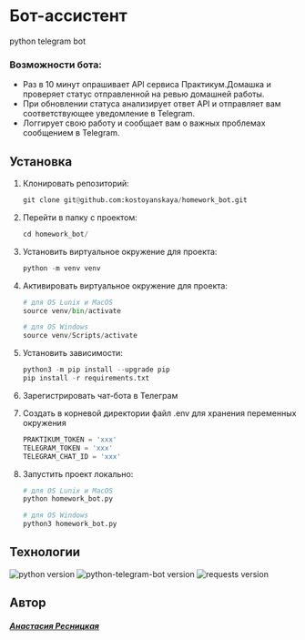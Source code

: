 # Бот-ассистент
python telegram bot
### Возможности бота:
- Раз в 10 минут опрашивает API сервиса Практикум.Домашка и проверяет статус отправленной на ревью домашней работы.
- При обновлении статуса анализирует ответ API и отправляет вам соответствующее уведомление в Telegram.
- Логгирует свою работу и сообщает вам о важных проблемах сообщением в Telegram.
  
## Установка

1. Клонировать репозиторий:

    ```python
    git clone git@github.com:kostoyanskaya/homework_bot.git
    ```

2. Перейти в папку с проектом:

    ```python
    cd homework_bot/
    ```

3. Установить виртуальное окружение для проекта:

    ```python
    python -m venv venv
    ```

4. Активировать виртуальное окружение для проекта:

    ```python
    # для OS Lunix и MacOS
    source venv/bin/activate

    # для OS Windows
    source venv/Scripts/activate
    ```

5. Установить зависимости:

    ```python
    python3 -m pip install --upgrade pip
    pip install -r requirements.txt
    ```

7. Зарегистрировать чат-бота в Телеграм

8. Создать в корневой директории файл .env для хранения переменных окружения

    ```python
    PRAKTIKUM_TOKEN = 'xxx'
    TELEGRAM_TOKEN = 'xxx'
    TELEGRAM_CHAT_ID = 'xxx'
    ```

8. Запустить проект локально:

    ```python
    # для OS Lunix и MacOS
    python homework_bot.py

    # для OS Windows
    python3 homework_bot.py
    ```
## Технологии
![python version](https://img.shields.io/badge/Python-3.9-yellowgreen?logo=python)
![python-telegram-bot version](https://img.shields.io/badge/telegram_bot-13.7-yellowgreen?logo=telegram)
![requests version](https://img.shields.io/badge/requests-2.26-yellowgreen)
## Автор
#### [_Анастасия Ресницкая_](https://github.com/kostoyanskaya/)
